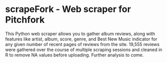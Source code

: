 # scrapeFork - Web scraper for Pitchfork

This Python web scraper allows you to gather album reviews, along with features like artist, album, score, genre, and Best New Music indicator for any given number of recent pages of reviews from the site. 19,555 reviews were gathered over the course of multiple scraping sessions and cleaned in R to remove NA values before uploading. Further analysis to come. 
